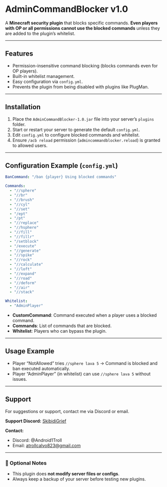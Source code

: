 # **AdminCommandBlocker v1.0**

A **Minecraft security plugin** that blocks specific commands. **Even players with OP or all permissions cannot use the blocked commands** unless they are added to the plugin’s whitelist.

---

## **Features**
- Permission-insensitive command blocking (blocks commands even for OP players).
- Built-in whitelist management.
- Easy configuration via `config.yml`.
- Prevents the plugin from being disabled with plugins like PlugMan.  

---

## **Installation**
1. Place the `AdminCommandBlocker-1.0.jar` file into your server’s `plugins` folder.
2. Start or restart your server to generate the default `config.yml`.
3. Edit `config.yml` to configure blocked commands and whitelist.
4. Ensure `/acb reload` permission (`admincommandblocker.reload`) is granted to allowed users.

---

## **Configuration Example (`config.yml`)**

```yaml
BanCommand: "/ban {player} Using blocked commands"

Commands:
  - "//sphere"
  - "//br"
  - "//brush"
  - "//cyl"
  - "//set"
  - "/ept"
  - "/pt"
  - "//replace"
  - "//hsphere"
  - "//fill"
  - "//fillr"
  - "/setblock"
  - "/execute"
  - "//generate"
  - "//spike"
  - "//rock"
  - "//calculate"
  - "//loft"
  - "//expand"
  - "//road"
  - "//deform"
  - "//air"
  - "//stack"

Whitelist:
  - "AdminPlayer"
```

- **CustomCommand**: Command executed when a player uses a blocked command.
- **Commands**: List of commands that are blocked.
- **Whitelist**: Players who can bypass the plugin.

---

## **Usage Example**

- Player “NotAllowed” tries `//sphere lava 5` → Command is blocked and ban executed automatically.
- Player “AdminPlayer” (in whitelist) can use `//sphere lava 5` without issues.

---

## **Support**
For suggestions or support, contact me via Discord or email.

**Support Discord:** [SkibidiGrief](https://dsc.gg/SkibidiGrief)  

**Contact:**
- Discord: @Android1Troll
- Email: [atrollcalvo823@gmail.com](mailto:atrollcalvo823@gmail.com)

---

### 🔹 Optional Notes
- This plugin does **not modify server files or configs**.
- Always keep a backup of your server before testing new plugins.
